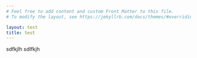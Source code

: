 ```yaml
---
# Feel free to add content and custom Front Matter to this file.
# To modify the layout, see https://jekyllrb.com/docs/themes/#overriding-theme-defaults

layout: test
title: test
---
```


sdfkjlh sdlfkjh 
